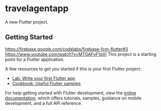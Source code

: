 # travelagentapp

A new Flutter project.

## Getting Started
https://firebase.google.com/codelabs/firebase-fcm-flutter#3
https://www.youtube.com/watch?v=MTGAFvF1qVI
This project is a starting point for a Flutter application.

A few resources to get you started if this is your first Flutter project:

- [Lab: Write your first Flutter app](https://docs.flutter.dev/get-started/codelab)
- [Cookbook: Useful Flutter samples](https://docs.flutter.dev/cookbook)

For help getting started with Flutter development, view the
[online documentation](https://docs.flutter.dev/), which offers tutorials,
samples, guidance on mobile development, and a full API reference.
